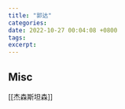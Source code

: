 ```yaml
---
title: "郭达"
categories: 
date: 2022-10-27 00:04:08 +0800
tags: 
excerpt: 
---
```













## Misc

[[杰森斯坦森]]

